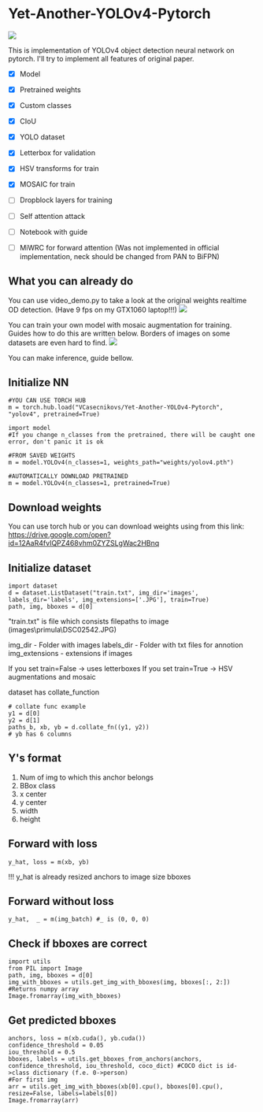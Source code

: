 # Yet-Another-YOLOv4-Pytorch
![](github_imgs/from_net.png)

This is implementation of YOLOv4 object detection neural network on pytorch. I'll try to implement all features of original paper.

 - [x] Model
 - [x] Pretrained weights
 - [x] Custom classes
 - [x] CIoU
 - [x] YOLO dataset
 - [x] Letterbox for validation
 - [x] HSV transforms for train
 - [x] MOSAIC for train
 - [ ] Dropblock layers for training
 - [ ] Self attention attack
 - [ ] Notebook with guide
 - [ ] MiWRC for forward attention (Was not implemented in official implementation, neck should be changed from PAN to BiFPN)


## What you can already do
You can use video_demo.py to take a look at the original weights realtime OD detection. (Have 9 fps on my GTX1060 laptop!!!)
![](/github_imgs/realtime.jpg)

You can train your own model with mosaic augmentation for training. Guides how to do this are written below. Borders of images on some datasets are even hard to find.
![](/github_imgs/mosaic.png)


You can make inference, guide bellow.


## Initialize NN

    #YOU CAN USE TORCH HUB
    m = torch.hub.load("VCasecnikovs/Yet-Another-YOLOv4-Pytorch", "yolov4", pretrained=True)

    import model
    #If you change n_classes from the pretrained, there will be caught one error, don't panic it is ok

    #FROM SAVED WEIGHTS
    m = model.YOLOv4(n_classes=1, weights_path="weights/yolov4.pth")

    #AUTOMATICALLY DOWNLOAD PRETRAINED
    m = model.YOLOv4(n_classes=1, pretrained=True)

## Download weights
You can use torch hub
or you can download weights using from this link: https://drive.google.com/open?id=12AaR4fvIQPZ468vhm0ZYZSLgWac2HBnq

## Initialize dataset

    import dataset
    d = dataset.ListDataset("train.txt", img_dir='images', labels_dir='labels', img_extensions=['.JPG'], train=True)
	path, img, bboxes = d[0]

"train.txt" is file which consists filepaths to image (images\primula\DSC02542.JPG)

img_dir - Folder with images
labels_dir - Folder with txt files for annotion
img_extensions - extensions if images

If you set train=False -> uses letterboxes
If you set train=True -> HSV augmentations and mosaic

dataset has collate_function

    # collate func example
    y1 = d[0]
    y2 = d[1]
    paths_b, xb, yb = d.collate_fn((y1, y2))
	# yb has 6 columns
	
## Y's format
 1. Num of img to which this anchor belongs
 2. BBox class
 3. x center
 4. y center
 5. width
 6. height

## Forward with loss
    y_hat, loss = m(xb, yb)

!!! y_hat is already resized anchors to image size bboxes

## Forward without loss
    y_hat,  _ = m(img_batch) #_ is (0, 0, 0)

## Check if bboxes are correct
    import utils
    from PIL import Image
    path, img, bboxes = d[0]
    img_with_bboxes = utils.get_img_with_bboxes(img, bboxes[:, 2:]) #Returns numpy array
    Image.fromarray(img_with_bboxes)
    
## Get predicted bboxes
    anchors, loss = m(xb.cuda(), yb.cuda())
    confidence_threshold = 0.05
    iou_threshold = 0.5
    bboxes, labels = utils.get_bboxes_from_anchors(anchors, confidence_threshold, iou_threshold, coco_dict) #COCO dict is id->class dictionary (f.e. 0->person)
    #For first img
    arr = utils.get_img_with_bboxes(xb[0].cpu(), bboxes[0].cpu(), resize=False, labels=labels[0])
    Image.fromarray(arr)
    